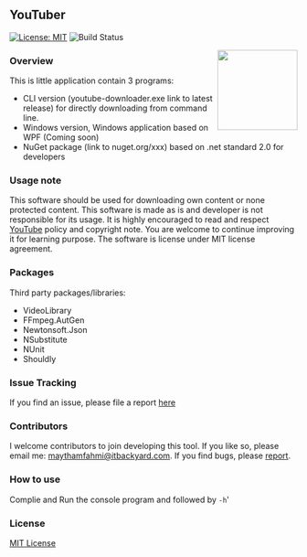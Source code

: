## YouTuber

[
![License: MIT](https://img.shields.io/badge/License-MIT-green.svg)](https://github.com/maythamfahmi/YouTuber/blob/master/LICENSE)
![Build Status](https://github.com/maythamfahmi/YouTuber/workflows/.NET%20Core/badge.svg?branch=master) 
<!-- [![Build Status](https://travis-ci.org/maythamfahmi/YouTuber.svg?branch=master)](https://travis-ci.org/maythamfahmi/YouTuber) -->

<a href="https://github.com/maythamfahmi/wet-extractor/blob/master/LICENSE">
    <img src="http://dev.itbackyard.dk/youtuber/image/logo.png" align="right" height="140" width="140" >
</a>

### Overview
This is little application contain 3 programs:

 - CLI version (youtube-downloader.exe link to latest release) for directly downloading from command line.
 - Windows version, Windows application based on WPF (Coming soon)
 - NuGet package (link to nuget.org/xxx) based on .net standard 2.0 for developers

### Usage note
This software should be used for downloading own content or none protected content. 
This software is made as is and developer is not responsible for its usage.
It is highly encouraged to read and respect [YouTube][1] policy and copyright note.
You are welcome to continue improving it for learning purpose.
The software is license under MIT license agreement.

### Packages
Third party packages/libraries:
- VideoLibrary
- FFmpeg.AutGen
- Newtonsoft.Json
- NSubstitute
- NUnit
- Shouldly

### Issue Tracking
If you find an issue, please file a report [here](https://github.com/maythamfahmi/YouTuber/issues)

### Contributors
I welcome contributors to join developing this tool.
If you like so, please email me: maythamfahmi@itbackyard.com.
If you find bugs, please [report](https://github.com/maythamfahmi/YouTuber/issues).

### How to use
Complie and Run the console program and followed by `-h`'

### License

[MIT License](https://github.com/maythamfahmi/YouTuber/blob/master/LICENSE)

[1]: http://youtube.com
